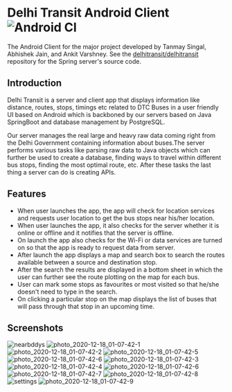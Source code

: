 # Delhi Transit Android Client ![Android CI](https://github.com/delhitransit/delhitransit-android/workflows/Android%20CI/badge.svg)

The Android Client for the major project developed by Tanmay Singal, Abhishek Jain, and Ankit Varshney. See the [delhitransit/delhitransit](https://github.com/delhitransit/delhitransit/tree/master) repository for the Spring server's source code.

## Introduction
Delhi Transit is a server and client app that displays information like distance, routes, stops,
timings etc related to DTC Buses in a user friendly UI based on Android which is backboned by
our servers based on Java SpringBoot and database management by PostgreSQL.

Our server manages the real large and heavy raw data coming right from the Delhi Government
containing information about buses.The server performs various tasks like parsing raw data to
Java objects which can further be used to create a database, finding ways to travel within different
bus stops, finding the most optimal route, etc. After these tasks the last thing a server can do is
creating APIs.

## Features
- When user launches the app, the app will check for location services and requests user location to get the bus stops near his/her location.
- When user launches the app, it also checks for the server whether it is online or offline and it notifies that the server is offline.
- On launch the app also checks for the Wi-Fi or data services are turned on so that the app is ready to request data from server.
- After launch the app displays a map and search box to search the routes available between a source and destination stop.
- After the search the results are displayed in a bottom sheet in which the user can further see the route plotting on the map for each bus.
- User can mark some stops as favourites or most visited so that he/she doesn't need to type in the search.
- On clicking a particular stop on the map displays the list of buses that will pass through that stop in an upcoming time.

## Screenshots

![nearbddys](https://user-images.githubusercontent.com/31047659/102539313-8515af00-40d3-11eb-9831-3e9dd909ba24.jpg)
![photo_2020-12-18_01-07-42-1](https://user-images.githubusercontent.com/31047659/102537303-c9ec1680-40d0-11eb-893a-8b1602bc66de.jpg)
![photo_2020-12-18_01-07-42-2](https://user-images.githubusercontent.com/31047659/102537307-ca84ad00-40d0-11eb-8a48-98e64e157884.jpg)
![photo_2020-12-18_01-07-42-5](https://user-images.githubusercontent.com/31047659/102537322-cf496100-40d0-11eb-864f-30735c6beba8.jpg)
![photo_2020-12-18_01-07-42-6](https://user-images.githubusercontent.com/31047659/102537327-cfe1f780-40d0-11eb-9241-6ea150784756.jpg)
![photo_2020-12-18_01-07-42-3](https://user-images.githubusercontent.com/31047659/102537966-af666d00-40d1-11eb-9df3-8345fc51822f.jpg)
![photo_2020-12-18_01-07-42-4](https://user-images.githubusercontent.com/31047659/102537973-b1303080-40d1-11eb-8aca-254cbaedb4a2.jpg)
![photo_2020-12-18_01-07-42-6](https://user-images.githubusercontent.com/31047659/102537983-b2615d80-40d1-11eb-8844-78a0c853f7e1.jpg)
![photo_2020-12-18_01-07-42-7](https://user-images.githubusercontent.com/31047659/102537992-b4c3b780-40d1-11eb-934c-9c328b231063.jpg)
![photo_2020-12-18_01-07-42-8](https://user-images.githubusercontent.com/31047659/102537995-b5f4e480-40d1-11eb-88d1-4009503b6dce.jpg)
![settings](https://user-images.githubusercontent.com/31047659/102538441-47fced00-40d2-11eb-8d86-ec58fb7d6430.jpg)
![photo_2020-12-18_01-07-42-9](https://user-images.githubusercontent.com/31047659/102538000-b7bea800-40d1-11eb-9d11-c94447399c8c.jpg)
